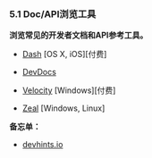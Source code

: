 <!-- 5.1 - Doc/API Browsing Tools -->
### 5.1 Doc/API浏览工具

<!-- Tools to browse common developer documents and developer API references. -->
**浏览常见的开发者文档和API参考工具。**

<!-- Dash [OS X, iOS][$] -->
+ [Dash](https://kapeli.com/dash) [OS X, iOS][付费]

<!-- DevDocs -->
+ [DevDocs](http://devdocs.io/)

<!-- Velocity [Windows][$] -->
+ [Velocity](https://velocity.silverlakesoftware.com/) [Windows][付费]

<!-- Zeal [Windows, Linux] -->
+ [Zeal](https://zealdocs.org/) [Windows, Linux]

**备忘单：**

<!-- devhints.io -->
+ [devhints.io](https://devhints.io/)
